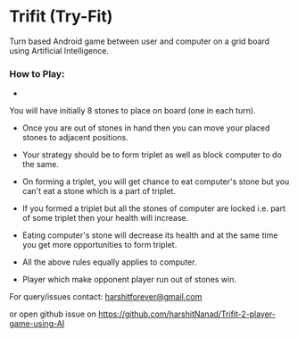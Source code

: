 # Trifit (Try-Fit)

Turn based Android game between user and computer on a grid board using Artificial Intelligence.


### How to Play:

* 
You will have initially 8 stones to place on board (one in each turn).

* Once you are out of stones in hand then you can move your placed stones to adjacent positions.

* Your strategy should be to form triplet as well as block computer to do the same.

* On forming a triplet, you will get chance to eat computer's stone but you can't eat a stone which is a part of triplet.

* If you formed a triplet but all the stones of computer are locked i.e. part of some triplet then your health will increase.

* Eating computer's stone will decrease its health and at the same time you get more opportunities to form triplet.

* All the above rules equally applies to computer.
* Player which make opponent player run out of stones win.


For query/issues contact: harshitforever@gmail.com




 or open github issue on https://github.com/harshitNanad/Trifit-2-player-game-using-AI
